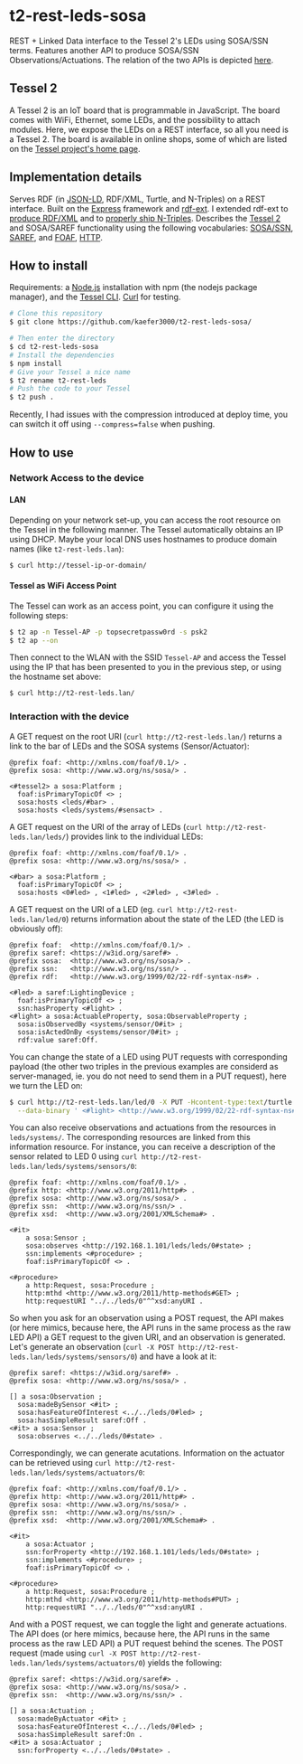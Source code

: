 # t2-rest-leds-sosa
REST + Linked Data interface to the Tessel 2's LEDs using SOSA/SSN terms.
Features another API to produce SOSA/SSN Observations/Actuations.
The relation of the two APIs is depicted [here](https://www.w3.org/2015/spatial/wiki/IoT-Device-Example#Temporally_Untangling_the_Act_of_Observation.2FActuation_and_their_Descriptions_in_SOSA.2FSSN).

## Tessel 2
A Tessel 2 is an IoT board that is programmable in JavaScript.
The board comes with WiFi, Ethernet, some LEDs, and the possibility to attach modules.
Here, we expose the LEDs on a REST interface, so all you need is a Tessel 2.
The board is available in online shops, some of which are listed on the [Tessel project's home page](http://tessel.io/).

## Implementation details
Serves RDF (in [JSON-LD](http://json-ld.org/), RDF/XML, Turtle, and N-Triples) on a REST interface.
Built on the [Express](http://expressjs.com/) framework and [rdf-ext](http://github.com/rdf-ext).
I extended rdf-ext to [produce RDF/XML](https://github.com/kaefer3000/rdf-serializer-rdfxml/) and to [properly ship N-Triples](https://github.com/kaefer3000/rdf-body-parser/).
Describes the [Tessel 2](http://tessel.io/) and SOSA/SAREF functionality using the following vocabularies:
[SOSA/SSN](http://w3c.github.io/sdw/ssn/), [SAREF](http://ontology.tno.nl/saref/), and [FOAF](http://xmlns.com/foaf/0.1/), [HTTP](https://www.w3.org/TR/HTTP-in-RDF10/).

## How to install
Requirements: a [Node.js](https://nodejs.org/) installation with npm (the nodejs package manager), and the [Tessel CLI](https://tessel.github.io/t2-start/). [Curl](http://curl.haxx.se/) for testing.
```bash
# Clone this repository
$ git clone https://github.com/kaefer3000/t2-rest-leds-sosa/

# Then enter the directory
$ cd t2-rest-leds-sosa
# Install the dependencies
$ npm install
# Give your Tessel a nice name
$ t2 rename t2-rest-leds
# Push the code to your Tessel
$ t2 push .
```
Recently, I had issues with the compression introduced at deploy time, you can switch it off using `--compress=false` when pushing.


## How to use
### Network Access to the device
#### LAN
Depending on your network set-up, you can access the root resource on the Tessel in the following manner.
The Tessel automatically obtains an IP using DHCP.
Maybe your local DNS uses hostnames to produce domain names (like `t2-rest-leds.lan`):
```bash
$ curl http://tessel-ip-or-domain/
```
#### Tessel as WiFi Access Point
The Tessel can work as an access point, you can configure it using the following steps:
```bash
$ t2 ap -n Tessel-AP -p topsecretpassw0rd -s psk2
$ t2 ap --on
```
Then connect to the WLAN with the SSID `Tessel-AP` and access the Tessel using the IP that has been presented to you in the previous step, or using the hostname set above:
```bash
$ curl http://t2-rest-leds.lan/
```
### Interaction with the device
A GET request on the root URI (`curl http://t2-rest-leds.lan/`) returns a link to the bar of LEDs and the SOSA systems (Sensor/Actuator):
```turtle
@prefix foaf: <http://xmlns.com/foaf/0.1/> .
@prefix sosa: <http://www.w3.org/ns/sosa/> .

<#tessel2> a sosa:Platform ;
  foaf:isPrimaryTopicOf <> ;
  sosa:hosts <leds/#bar> .
  sosa:hosts <leds/systems/#sensact> .
```

A GET request on the URI of the array of LEDs (`curl http://t2-rest-leds.lan/leds/`) provides link to the individual LEDs:
```turtle
@prefix foaf: <http://xmlns.com/foaf/0.1/> .
@prefix sosa: <http://www.w3.org/ns/sosa/> .

<#bar> a sosa:Platform ;
  foaf:isPrimaryTopicOf <> ; 
  sosa:hosts <0#led> , <1#led> , <2#led> , <3#led> .
```

A GET request on the URI of a LED (eg. `curl http://t2-rest-leds.lan/led/0`) returns information about the state of the LED (the LED is obviously off):
```turtle
@prefix foaf:  <http://xmlns.com/foaf/0.1/> .
@prefix saref: <https://w3id.org/saref#> .
@prefix sosa:  <http://www.w3.org/ns/sosa/> .
@prefix ssn:   <http://www.w3.org/ns/ssn/> .
@prefix rdf:   <http://www.w3.org/1999/02/22-rdf-syntax-ns#> .

<#led> a saref:LightingDevice ; 
  foaf:isPrimaryTopicOf <> ;
  ssn:hasProperty <#light> .
<#light> a sosa:ActuableProperty, sosa:ObservableProperty ;
  sosa:isObservedBy <systems/sensor/0#it> ;
  sosa:isActedOnBy <systems/sensor/0#it> ;
  rdf:value saref:Off.
```

You can change the state of a LED using PUT requests with corresponding payload (the other two triples in the previous examples are considerd as server-managed, ie. you do not need to send them in a PUT request), here we turn the LED on:
```bash
$ curl http://t2-rest-leds.lan/led/0 -X PUT -Hcontent-type:text/turtle \
  --data-binary ' <#light> <http://www.w3.org/1999/02/22-rdf-syntax-ns#value> <https://w3id.org/saref#On> . '
```

You can also receive observations and actuations from the resources in `leds/systems/`.
The corresponding resources are linked from this information resource.
For instance, you can receive a description of the sensor related to LED 0 using `curl http://t2-rest-leds.lan/leds/systems/sensors/0`:
```turtle
@prefix foaf: <http://xmlns.com/foaf/0.1/> .
@prefix http: <http://www.w3.org/2011/http#> .
@prefix sosa: <http://www.w3.org/ns/sosa/> .
@prefix ssn:  <http://www.w3.org/ns/ssn/> .
@prefix xsd:  <http://www.w3.org/2001/XMLSchema#> .

<#it>
    a sosa:Sensor ;
    sosa:observes <http://192.168.1.101/leds/leds/0#state> ;
    ssn:implements <#procedure> ;
    foaf:isPrimaryTopicOf <> .

<#procedure>
    a http:Request, sosa:Procedure ;
    http:mthd <http://www.w3.org/2011/http-methods#GET> ;
    http:requestURI "../../leds/0"^^xsd:anyURI .
```
So when you ask for an observation using a POST request, the API makes (or here mimics, because here, the API runs in the same process as the raw LED API) a GET request to the given URI, and an observation is generated.
Let's generate an observation (`curl -X POST http://t2-rest-leds.lan/leds/systems/sensors/0`) and have a look at it:
```turtle
@prefix saref: <https://w3id.org/saref#> .
@prefix sosa: <http://www.w3.org/ns/sosa/> .

[] a sosa:Observation ;
  sosa:madeBySensor <#it> ;
  sosa:hasFeatureOfInterest <../../leds/0#led> ;
  sosa:hasSimpleResult saref:Off .
<#it> a sosa:Sensor ;
  sosa:observes <../../leds/0#state> .
```
Correspondingly, we can generate acutations.
Information on the actuator can be retrieved using `curl http://t2-rest-leds.lan/leds/systems/actuators/0`:
```turtle
@prefix foaf: <http://xmlns.com/foaf/0.1/> .
@prefix http: <http://www.w3.org/2011/http#> .
@prefix sosa: <http://www.w3.org/ns/sosa/> .
@prefix ssn:  <http://www.w3.org/ns/ssn/> .
@prefix xsd:  <http://www.w3.org/2001/XMLSchema#> .

<#it>
    a sosa:Actuator ;
    ssn:forProperty <http://192.168.1.101/leds/leds/0#state> ;
    ssn:implements <#procedure> ;
    foaf:isPrimaryTopicOf <> .

<#procedure>
    a http:Request, sosa:Procedure ;
    http:mthd <http://www.w3.org/2011/http-methods#PUT> ;
    http:requestURI "../../leds/0"^^xsd:anyURI .
```
And with a POST request, we can toggle the light and generate actuations.
The API does (or here mimics, because here, the API runs in the same process as the raw LED API) a PUT request behind the scenes.
The POST request (made using `curl -X POST http://t2-rest-leds.lan/leds/systems/actuators/0`) yields the following:
```turtle
@prefix saref: <https://w3id.org/saref#> .
@prefix sosa: <http://www.w3.org/ns/sosa/> .
@prefix ssn:  <http://www.w3.org/ns/ssn/> .

[] a sosa:Actuation ;
  sosa:madeByActuator <#it> ;
  sosa:hasFeatureOfInterest <../../leds/0#led> ;
  sosa:hasSimpleResult saref:On .
<#it> a sosa:Actuator ;
  ssn:forProperty <../../leds/0#state> .
```
